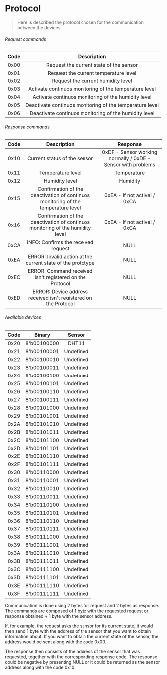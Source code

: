 # Protocol

> Here is described the protocol chosen for the communication between the devices.

<!-- TODO: Definir detalhes do protocolo de comuniação. -->

###### Request commands

| Code |                       Description                        |
| :--: | :------------------------------------------------------: |
| 0x00 |         Request the current state of the sensor          |
| 0x01 |          Request the current temperature level           |
| 0x02 |            Request the current humidity level            |
| 0x03 |  Activate continuos monitoring of the temperature level  |
| 0x04 |   Activate continuos monitoring of the humidity level    |
| 0x05 | Deactivate continuos monitoring of the temperature level |
| 0x06 |  Deactivate continuos monitoring of the humidity level   |

###### Response commands

| Code |                                    Description                                    |                           Response                           |
| :--: | :-------------------------------------------------------------------------------: | :----------------------------------------------------------: |
| 0x10 |                           Current status of the sensor                            | 0xDF - Sensor working normally / 0xDE - Sensor with problems |
| 0x11 |                                 Temperature level                                 |                         Temperature                          |
| 0x12 |                                  Humidity level                                   |                           Humidity                           |
| 0x15 | Confirmation of the deactivation of continuos monitoring of the temperature level |                 0xEA - If not active! / 0xCA                 |
| 0x16 |  Confirmation of the deactivation of continuos monitoring of the humidity level   |                 0xEA - If not active! / 0xCA                 |
| 0xCA |                        INFO: Confirms the received request                        |                             NULL                             |
| 0xEA |            ERROR: Invalid action at the current state of the prototype            |                             NULL                             |
| 0xEC |             ERROR: Command received isn't registered on the Protocol              |                             NULL                             |
| 0xED |          ERROR: Device address received isn't registered on the Protocol          |                             NULL                             |

###### Available devices

| Code |   Binary    |  Sensor   |
| :--: | :---------: | :-------: |
| 0x20 | 8'b00100000 |   DHT11   |
| 0x21 | 8'b00100001 | Undefined |
| 0x22 | 8'b00100010 | Undefined |
| 0x23 | 8'b00100011 | Undefined |
| 0x24 | 8'b00100100 | Undefined |
| 0x25 | 8'b00100101 | Undefined |
| 0x26 | 8'b00100110 | Undefined |
| 0x27 | 8'b00100111 | Undefined |
| 0x28 | 8'b00101000 | Undefined |
| 0x29 | 8'b00101001 | Undefined |
| 0x2A | 8'b00101010 | Undefined |
| 0x2B | 8'b00101011 | Undefined |
| 0x2C | 8'b00101100 | Undefined |
| 0x2D | 8'b00101101 | Undefined |
| 0x2E | 8'b00101110 | Undefined |
| 0x2F | 8'b00101111 | Undefined |
| 0x30 | 8'b00110000 | Undefined |
| 0x31 | 8'b00110001 | Undefined |
| 0x32 | 8'b00110010 | Undefined |
| 0x33 | 8'b00110011 | Undefined |
| 0x34 | 8'b00110100 | Undefined |
| 0x35 | 8'b00110101 | Undefined |
| 0x36 | 8'b00110110 | Undefined |
| 0x37 | 8'b00110111 | Undefined |
| 0x38 | 8'b00111000 | Undefined |
| 0x39 | 8'b00111001 | Undefined |
| 0x3A | 8'b00111010 | Undefined |
| 0x3B | 8'b00111011 | Undefined |
| 0x3C | 8'b00111100 | Undefined |
| 0x3D | 8'b00111101 | Undefined |
| 0x3E | 8'b00111110 | Undefined |
| 0x3F | 8'b00111111 | Undefined |

Communication is done using 2 bytes for request and 2 bytes as response.
The commands are composed of 1 byte with the requested request or response obtained + 1 byte with the sensor address.

If, for example, the request asks the sensor for its current state, it would then send 1 byte with the address of the sensor that you want to obtain information about. If you want to obtain the current state of the sensor, the address would be sent along with the code 0x00.

The response then consists of the address of the sensor that was requested, together with the corresponding response code. The response could be negative by presenting NULL or it could be returned as the sensor address along with the code 0x10.
